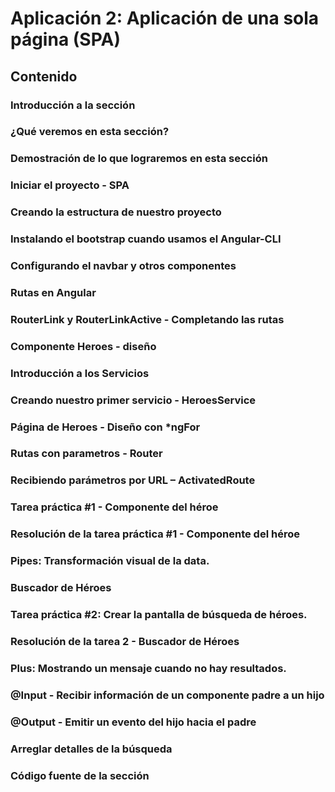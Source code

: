 # Aplicación 2: Aplicación de una sola página (SPA)

## Contenido

### Introducción a la sección

### ¿Qué veremos en esta sección? 							

### Demostración de lo que lograremos en esta sección

### Iniciar el proyecto - SPA

### Creando la estructura de nuestro proyecto

### Instalando el bootstrap cuando usamos el Angular-CLI

### Configurando el navbar y otros componentes

### Rutas en Angular

### RouterLink y RouterLinkActive - Completando las rutas

### Componente Heroes - diseño

### Introducción a los Servicios

### Creando nuestro primer servicio - HeroesService

### Página de Heroes - Diseño con *ngFor

### Rutas con parametros - Router

### Recibiendo parámetros por URL – ActivatedRoute

### Tarea práctica #1 - Componente del héroe

### Resolución de la tarea práctica #1 - Componente del héroe

### Pipes: Transformación visual de la data.

### Buscador de Héroes

### Tarea práctica #2: Crear la pantalla de búsqueda de héroes.

### Resolución de la tarea 2 - Buscador de Héroes

### Plus: Mostrando un mensaje cuando no hay resultados.

### @Input - Recibir información de un componente padre a un hijo

### @Output - Emitir un evento del hijo hacia el padre

### Arreglar detalles de la búsqueda

### Código fuente de la sección

